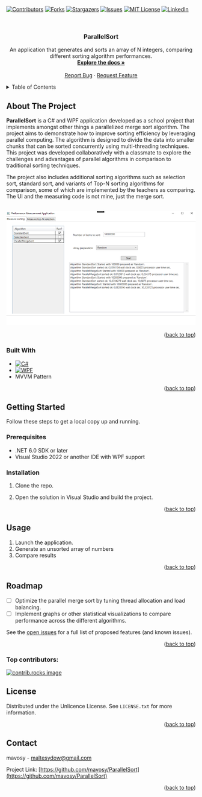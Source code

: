<a id="readme-top"></a>

<!-- PROJECT SHIELDS -->
[![Contributors][contributors-shield]][contributors-url]
[![Forks][forks-shield]][forks-url]
[![Stargazers][stars-shield]][stars-url]
[![Issues][issues-shield]][issues-url]
[![MIT License][license-shield]][license-url]
[![LinkedIn][linkedin-shield]][linkedin-url]

<!-- PROJECT LOGO -->
<br />
<div align="center">
<!--  <a href="https://github.com/mavosy/ParallelSort">
    <img src="images/logo.png" alt="Logo" width="80" height="80">
  </a> -->

<h3 align="center">ParallelSort</h3>

  <p align="center">
    An application that generates and sorts an array of N integers, comparing different sorting algorithm performances.
    <br />
    <a href="https://github.com/mavosy/ParallelSort"><strong>Explore the docs »</strong></a>
    <br />
    <br />
    <a href="https://github.com/mavosy/ParallelSort/issues/new?labels=bug&template=bug-report---.md">Report Bug</a>
    ·
    <a href="https://github.com/mavosy/ParallelSort/issues/new?labels=enhancement&template=feature-request---.md">Request Feature</a>
  </p>
</div>



<!-- TABLE OF CONTENTS -->
<details>
  <summary>Table of Contents</summary>
  <ol>
    <li>
      <a href="#about-the-project">About The Project</a>
      <ul>
        <li><a href="#built-with">Built With</a></li>
      </ul>
    </li>
    <li>
      <a href="#getting-started">Getting Started</a>
      <ul>
        <li><a href="#prerequisites">Prerequisites</a></li>
        <li><a href="#installation">Installation</a></li>
      </ul>
    </li>
    <li><a href="#usage">Usage</a></li>
    <li><a href="#roadmap">Roadmap</a></li>
    <li><a href="#license">License</a></li>
    <li><a href="#contact">Contact</a></li>
  </ol>
</details>



<!-- ABOUT THE PROJECT -->
## About The Project

**ParallelSort** is a C# and WPF application developed as a school project that implements amongst other things a parallelized merge sort algorithm. 
The project aims to demonstrate how to improve sorting efficiency by leveraging parallel computing. The algorithm is designed to divide 
the data into smaller chunks that can be sorted concurrently using multi-threading techniques. This project was developed collaboratively 
with a classmate to explore the challenges and advantages of parallel algorithms in comparison to traditional sorting techniques.

The project also includes additional sorting algorithms such as selection sort, standard sort, and variants of Top-N sorting algorithms for comparison, 
some of which are implemented by the teachers as comparing. The UI and the measuring code is not mine, just the merge sort.

<br/>

<div align="center">
  <img src="MeasurementApp/Images/ParallelSort_screenshot.png" alt="Product Screenshot" width="700" />
</div>

<p align="right">(<a href="#readme-top">back to top</a>)</p>



### Built With

* [![C#][csharp-shield]][csharp-url]
* [![WPF][wpf-shield]][wpf-url]
* MVVM Pattern

<p align="right">(<a href="#readme-top">back to top</a>)</p>



<!-- GETTING STARTED -->
## Getting Started

Follow these steps to get a local copy up and running.

### Prerequisites

- .NET 6.0 SDK or later
- Visual Studio 2022 or another IDE with WPF support

### Installation

1. Clone the repo.

2. Open the solution in Visual Studio and build the project.

<p align="right">(<a href="#readme-top">back to top</a>)</p>

<!-- USAGE EXAMPLES -->
## Usage

1. Launch the application.
2. Generate an unsorted array of numbers
3. Compare results

<p align="right">(<a href="#readme-top">back to top</a>)</p>



<!-- ROADMAP -->
## Roadmap

- [ ]  Optimize the parallel merge sort by tuning thread allocation and load balancing.
- [ ]  Implement graphs or other statistical visualizations to compare performance across the different algorithms.

See the [open issues](https://github.com/mavosy/ParallelSort/issues) for a full list of proposed features (and known issues).

<p align="right">(<a href="#readme-top">back to top</a>)</p>



### Top contributors:

<a href="https://github.com/mavosy/ParallelSort/graphs/contributors">
  <img src="https://contrib.rocks/image?repo=mavosy/ParallelSort" alt="contrib.rocks image" />
</a>



<!-- LICENSE -->
## License

Distributed under the Unlicence License. See `LICENSE.txt` for more information.

<p align="right">(<a href="#readme-top">back to top</a>)</p>



<!-- CONTACT -->
## Contact

mavosy - maltesydow@gmail.com

Project Link: [https://github.com/mavosy/ParallelSort](https://github.com/mavosy/ParallelSort)

<p align="right">(<a href="#readme-top">back to top</a>)</p>


<!-- MARKDOWN LINKS & IMAGES -->
<!-- https://www.markdownguide.org/basic-syntax/#reference-style-links -->
[contributors-shield]: https://img.shields.io/github/contributors/mavosy/ParallelSort.svg?style=for-the-badge
[contributors-url]: https://github.com/mavosy/ParallelSort/graphs/contributors
[forks-shield]: https://img.shields.io/github/forks/mavosy/ParallelSort.svg?style=for-the-badge
[forks-url]: https://github.com/mavosy/ParallelSort/network/members
[stars-shield]: https://img.shields.io/github/stars/mavosy/ParallelSort.svg?style=for-the-badge
[stars-url]: https://github.com/mavosy/ParallelSort/stargazers
[issues-shield]: https://img.shields.io/github/issues/mavosy/ParallelSort.svg?style=for-the-badge
[issues-url]: https://github.com/mavosy/ParallelSort/issues
[license-shield]: https://img.shields.io/github/license/mavosy/ParallelSort.svg?style=for-the-badge
[license-url]: https://github.com/mavosy/ParallelSort/blob/master/LICENSE.txt
[linkedin-shield]: https://img.shields.io/badge/-LinkedIn-black.svg?style=for-the-badge&logo=linkedin&colorB=555
[linkedin-url]: https://linkedin.com/in/malte-von-sydow
[csharp-shield]: https://custom-icon-badges.demolab.com/badge/C%23-%23239120.svg?logo=cshrp&logoColor=white
[csharp-url]: https://learn.microsoft.com/en-us/dotnet/csharp/
[wpf-shield]: https://img.shields.io/badge/WPF-512BD4?style=for-the-badge&logo=windows&logoColor=white
[wpf-url]: https://learn.microsoft.com/en-us/dotnet/desktop/wpf/

